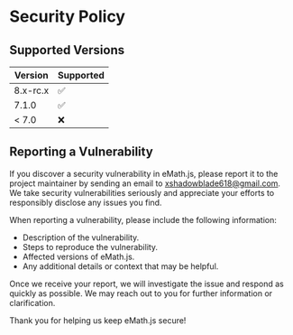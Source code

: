 # Security Policy

## Supported Versions

| Version   | Supported          |
| --------- | ------------------ |
| 8.x-rc.x  | :white_check_mark: |
| 7.1.0     | :white_check_mark: |
| < 7.0     | :x:                |

## Reporting a Vulnerability

If you discover a security vulnerability in eMath.js, please report it to the project maintainer by sending an email to [xshadowblade618@gmail.com](mailto:xshadowblade618@gmail.com).
We take security vulnerabilities seriously and appreciate your efforts to responsibly disclose any issues you find.

When reporting a vulnerability, please include the following information:

- Description of the vulnerability.
- Steps to reproduce the vulnerability.
- Affected versions of eMath.js.
- Any additional details or context that may be helpful.

Once we receive your report, we will investigate the issue and respond as quickly as possible. We may reach out to you for further information or clarification.

Thank you for helping us keep eMath.js secure!
